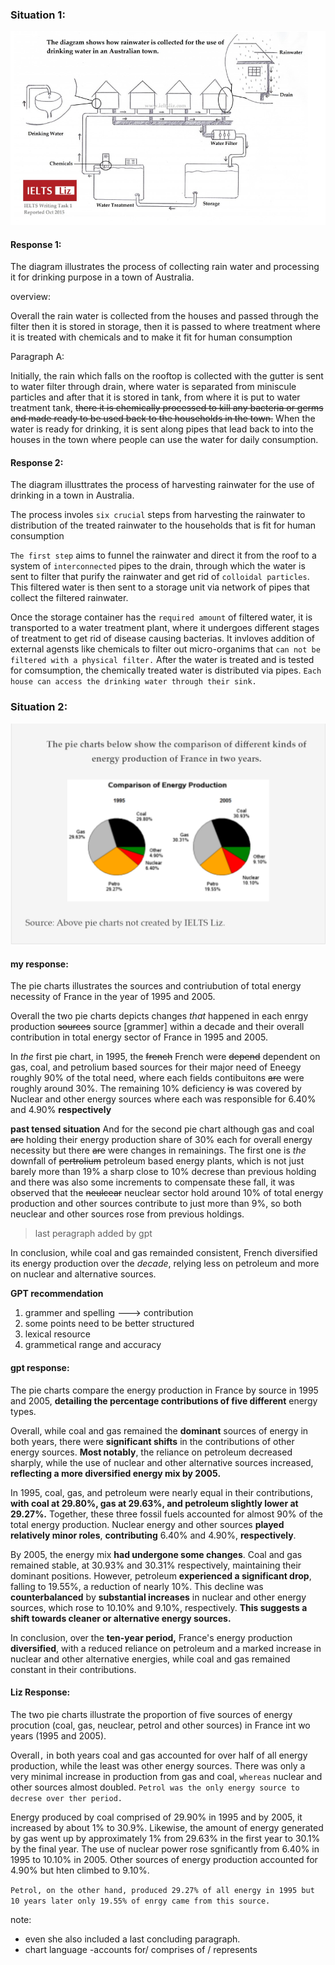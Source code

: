 
### Situation 1: 
![australian rain water colleciton](/IELTS/Images/rain_water_processing.png)

#### Response 1: 
The diagram illustrates the process of collecting rain water and processing it for drinking purpose in a town of Australia.

overview: 

Overall the rain water is collected from the houses and passed through the filter then it is stored in storage, then it is passed to where treatment where it is treated with chemicals and to make it fit for human consumption 

Paragraph A:

Initially, the rain which falls on the rooftop is collected with the gutter is sent to water filter through drain, where water is separated from miniscule particles and after that it is stored in tank, from where it is put to water treatment tank, ~~there it is chemically processed to kill any bacteria or germs and made ready to be used back to the households in the town.~~ When the water is ready for drinking, it is sent along pipes that lead back to into the houses in the town where people can use the water for daily consumption. 

#### Response 2:
The diagram illusttrates the process of harvesting rainwater for the use of drinking in a town in Australia. 

The process involes `six crucial` steps from harvesting the rainwater to distribution of the treated rainwater to the households that is fit for human consumption 

`The first step` aims to funnel the rainwater and direct it from the roof to a system of `interconnected` pipes to the drain, through which the water is sent to filter that purify the rainwater and get rid of `colloidal particles`. This filtered water is then sent to a storage unit via network of pipes that collect the filtered rainwater. 


Once the storage container has the `required amount` of filtered water, it is transported to a water treatment plant, where it undergoes different stages of treatment to get rid of disease causing bacterias. It invloves addition of external agensts like chemicals to filter out micro-organims that `can not be filtered with a physical filter.` After the water is treated and is tested for comsumption, the chemically treated water is distributed via pipes. `Each house can access the drinking water through their sink.`


### Situation 2: 

![Energy_pie_charts](/IELTS/Images/Energy_pie_chart.png)


#### my response: 
The pie charts illustrates the sources and contriubution of total energy necessity of France in the year of 1995 and 2005. 

Overall the two pie charts depicts changes *that* happened in each enrgy production ~~sources~~ source [grammer] within a decade and their overall contribution in total energy sector of France in 1995 and 2005. 

In *the* first pie chart, in 1995, the ~~french~~ French were ~~depend~~ dependent on gas, coal, and petrolium based sources for their major need of Eneegy roughly 90% of the total need, where each fields contibuitons ~~are~~ were roughly around 30%. The remaining 10% deficiency ~~is~~ was covered by Nuclear and other energy sources where each was responsible for 6.40% and 4.90% **respectively**

**past tensed situation**
And for the second pie chart although gas and coal ~~are~~ holding their energy production share of 30% each for overall energy necessity but there ~~are~~ were changes in remainings. The first one is *the* downfall of ~~pertrolium~~ petroleum based energy plants, which is not just barely more than 19% a sharp close to 10% decrese than previous holding and there was also some increments to compensate these fall, it was observed that the ~~neulcear~~ neuclear sector hold around 10% of total energy production and other sources contribute to just more than 9%, so both neuclear and other sources rose from previous holdings.

> last peragraph added by gpt

In conclusion, while coal and gas remainded consistent, French diversified its energy production over the *decade*, relying less on petroleum and more on nuclear and alternative sources. 

**GPT recommendation**
1. grammer and spelling ---> contribution 
2. some points need to be better structured 
3. lexical resource
4. grammetical range and accuracy 


#### gpt response: 

The pie charts compare the energy production in France by source in 1995 and 2005, **detailing the percentage contributions of five different** energy types.

Overall, while coal and gas remained the **dominant** sources of energy in both years, there were **significant shifts** in the contributions of other energy sources. **Most notably**, the reliance on petroleum decreased sharply, while the use of nuclear and other alternative sources increased, **reflecting a more diversified energy mix by 2005.**

In 1995, coal, gas, and petroleum were nearly equal in their contributions, **with coal at 29.80%, gas at 29.63%, and petroleum slightly lower at 29.27%.** Together, these three fossil fuels accounted for almost 90% of the total energy production. Nuclear energy and other sources **played relatively minor roles**, **contributing** 6.40% and 4.90%, **respectively**.

By 2005, the energy mix **had undergone some changes**. Coal and gas remained stable, at 30.93% and 30.31% respectively, maintaining their dominant positions. However, petroleum **experienced a significant drop**, falling to 19.55%, a reduction of nearly 10%. This decline was **counterbalanced** by **substantial increases** in nuclear and other energy sources, which rose to 10.10% and 9.10%, respectively. **This suggests a shift towards cleaner or alternative energy sources.**

In conclusion, over the **ten-year period,** France's energy production **diversified**, with a reduced reliance on petroleum and a marked increase in nuclear and other alternative energies, while coal and gas remained constant in their contributions.


#### Liz Response: 

The two pie charts illustrate the proportion of five sources of energy procution (coal, gas, neuclear, petrol and other sources) in France int wo years (1995 and 2005).

Overall`,` in both years coal and gas accounted for over half of all energy production, while the least was other energy sources. There was only a very minimal increase in production from gas and coal, `whereas` nuclear and other sources almost doubled. `Petrol was the only energy source to decrese over ther period.` 

Energy produced by coal comprised of 29.90% in 1995 and by 2005, it increased by about 1% to 30.9%. Likewise, the amount of energy generated by gas went up by approximately 1% from 29.63% in the first year to 30.1% by the final year. The use of nuclear power rose sgnificantly from 6.40% in 1995 to 10.10% in 2005. Other sources of energy production accounted for 4.90% but hten climbed to 9.10%. 

`Petrol, on the other hand, produced 29.27% of all energy in 1995 but 10 years later only 19.55% of enrgy came from this source.  `


note: 
- even she also included a last concluding paragraph. 
- chart language -accounts for/ comprises of / represents

